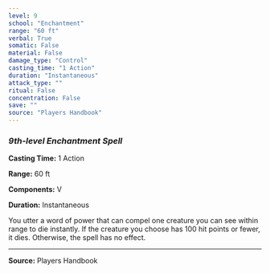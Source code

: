 ```yaml
---
level: 9
school: "Enchantment"
range: "60 ft"
verbal: True
somatic: False
material: False
damage_type: "Control"
casting_time: "1 Action"
duration: "Instantaneous"
attack_type: ""
ritual: False
concentration: False
save: ""
source: "Players Handbook"
---
```


### *9th-level Enchantment Spell*

**Casting Time:** 1 Action

**Range:** 60 ft

**Components:** V

**Duration:** Instantaneous

You utter a word of power that can compel one creature you can see within range to die instantly. If the creature you choose has 100 hit points or fewer, it dies. Otherwise, the spell has no effect.

---
**Source:** Players Handbook
